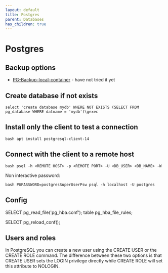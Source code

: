 ```yaml
---
layout: default
title: Postgres
parent: Databases
has_children: true
---
```


# Postgres

## Backup options

* [PG-Backup-local-container](https://github.com/prodrigestivill/docker-postgres-backup-local) - have not tried it yet

## Create database if not exists
```
select 'create database mydb' WHERE NOT EXISTS (SELECT FROM pg_database WHERE datname = 'mydb')\gexec
```

## Install only the client to test a connection

```bash apt install postgresql-client-14```


## Connect with the client to a remote host

```bash psql -h <REMOTE HOST> -p <REMOTE PORT> -U <DB_USER> <DB_NAME> -W```

Non interactive password:

```bash PGPASSWORD=postgresSuperUserPsw psql -h localhost -U postgres```


## Config

SELECT pg_read_file('pg_hba.conf');
table pg_hba_file_rules;


SELECT pg_reload_conf();


## Users and roles

In PostgreSQL you can create a new user using the CREATE USER or the CREATE ROLE command. The difference between these two options is that CREATE USER sets the LOGIN privilege directly while CREATE ROLE will set this attribute to NOLOGIN.

